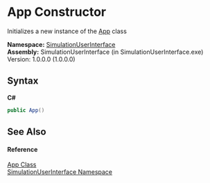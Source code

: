 # App Constructor 
 

Initializes a new instance of the <a href="cb423261-e79e-dfc8-e2d8-b87774e254c7">App</a> class

**Namespace:**&nbsp;<a href="02862a76-63e9-91a0-52d8-3f2e3e9ffb1a">SimulationUserInterface</a><br />**Assembly:**&nbsp;SimulationUserInterface (in SimulationUserInterface.exe) Version: 1.0.0.0 (1.0.0.0)

## Syntax

**C#**<br />
``` C#
public App()
```


## See Also


#### Reference
<a href="cb423261-e79e-dfc8-e2d8-b87774e254c7">App Class</a><br /><a href="02862a76-63e9-91a0-52d8-3f2e3e9ffb1a">SimulationUserInterface Namespace</a><br />